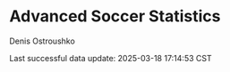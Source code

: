 # Advanced Soccer Statistics
Denis Ostroushko

<!-- gfm -->

Last successful data update: 2025-03-18 17:14:53 CST
